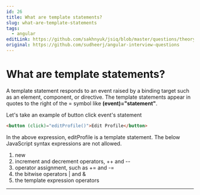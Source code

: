 ```yaml
---
id: 26
title: What are template statements?
slug: what-are-template-statements
tags:
  - angular
editLink: https://github.com/sakhnyuk/jsiq/blob/master/questions/theory/angular/26.md
original: https://github.com/sudheerj/angular-interview-questions
---
```


# What are template statements?

A template statement responds to an event raised by a binding target such as an element, component, or directive. The template statements appear in quotes to the right of the = symbol like **(event)="statement"**.

Let's take an example of button click event's statement

```html
<button (click)="editProfile()">Edit Profile</button>
```

In the above expression, editProfile is a template statement. The below JavaScript syntax expressions are not allowed.

1. new
2. increment and decrement operators, ++ and --
3. operator assignment, such as += and -=
4. the bitwise operators | and &
5. the template expression operators

---